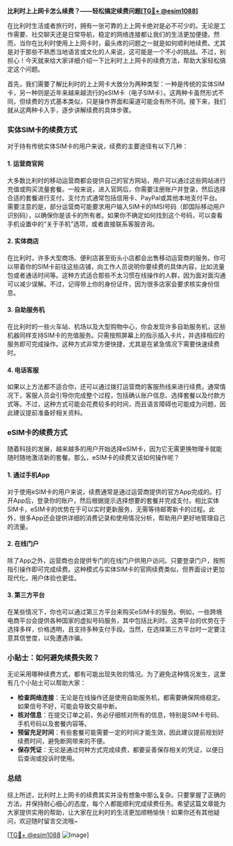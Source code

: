 **比利时上上网卡怎么续费？——轻松搞定续费问题[[TG💪+ @esim1088](https://t.me/s/esim1088)]**

在比利时生活或者旅行时，拥有一张可靠的上上网卡绝对是必不可少的。无论是工作需要、社交聊天还是日常导航，稳定的网络连接都让我们的生活更加便捷。然而，当你在比利时使用上上网卡时，最头疼的问题之一就是如何顺利地续费。尤其是对于那些不熟悉当地语言或文化的人来说，这可能是一个不小的挑战。不过，别担心！今天就来给大家详细介绍一下比利时上上网卡的续费方法，帮助大家轻松搞定这个问题。

首先，我们需要了解比利时的上上网卡大致分为两种类型：一种是传统的实体SIM卡，另一种则是近年来越来越流行的eSIM卡（电子SIM卡）。这两种卡虽然形式不同，但续费的方式基本类似，只是操作界面和渠道可能会有所不同。接下来，我们就从这两种卡入手，逐步讲解续费的具体步骤。

### 实体SIM卡的续费方式

对于持有传统实体SIM卡的用户来说，续费的主要途径有以下几种：

#### 1. **运营商官网**
   大多数比利时的移动运营商都会提供自己的官方网站，用户可以通过这些网站进行充值或购买流量套餐。一般来说，进入官网后，你需要注册账户并登录，然后选择合适的套餐进行支付。支付方式通常包括信用卡、PayPal或其他本地支付平台。需要注意的是，部分运营商可能要求用户输入SIM卡的IMSI号码（即国际移动用户识别码），以确保你是该卡的所有者。如果你不确定如何找到这个号码，可以查看手机设置中的“关于手机”选项，或者直接联系客服咨询。

#### 2. **实体商店**
   在比利时，许多大型商场、便利店甚至街头小店都会出售移动运营商的服务。你可以带着你的SIM卡前往这些店铺，向工作人员说明你要续费的具体内容，比如流量包或者通话时间等。这种方式适合那些不太习惯在线操作的人群，因为面对面沟通可以减少误解。不过，记得带上你的身份证件，因为很多店家会要求核实身份信息。

#### 3. **自助服务机**
   在比利时的一些火车站、机场以及大型购物中心，你会发现许多自助服务机，这些机器同样支持SIM卡的充值服务。只需按照屏幕上的指示插入卡片，并选择相应的服务即可完成操作。这种方式非常方便快捷，尤其是在紧急情况下需要快速续费时。

#### 4. **电话客服**
   如果以上方法都不适合你，还可以通过拨打运营商的客服热线来进行续费。通常情况下，客服人员会引导你完成整个过程，包括确认账户信息、选择套餐以及付款方式等。不过，这种方式可能会花费较多的时间，而且语言障碍也可能成为问题，因此建议提前准备好相关资料。

### eSIM卡的续费方式

随着科技的发展，越来越多的用户开始选择eSIM卡，因为它无需更换物理卡就能随时随地激活新的套餐。那么，eSIM卡的续费又该如何操作呢？

#### 1. **通过手机App**
   对于使用eSIM卡的用户来说，续费通常是通过运营商提供的官方App完成的。打开App后，登录你的账户，然后根据提示选择想要的套餐并完成支付。相比实体SIM卡，eSIM卡的优势在于可以实时更新服务，无需等待邮寄新卡的过程。此外，很多App还会提供详细的消费记录和使用情况分析，帮助用户更好地管理自己的流量。

#### 2. **在线门户**
   除了App之外，运营商也会提供专门的在线门户供用户访问。只要登录门户，按照指引操作即可完成续费。这种模式与实体SIM卡的官网续费类似，但界面设计更加现代化，用户体验也更佳。

#### 3. **第三方平台**
   在某些情况下，你也可以通过第三方平台来购买eSIM卡的服务。例如，一些跨境电商平台会提供各种国家的虚拟号码服务，其中包括比利时。这类平台的优势在于选择多样，价格透明，且支持多种支付手段。当然，在选择第三方平台时一定要注意其信誉度，以免遭遇诈骗。

### 小贴士：如何避免续费失败？

无论采用哪种续费方式，都有可能出现失败的情况。为了避免这种情况发生，这里有几个小贴士可以帮助大家：

- **检查网络连接**：无论是在线操作还是使用自助服务机，都需要确保网络稳定。如果信号不好，可能会导致交易中断。
- **核对信息**：在提交订单之前，务必仔细核对所有的信息，特别是SIM卡号码、手机号码以及套餐内容等。
- **预留充足时间**：有些套餐可能需要一定的时间才能生效，因此建议提前规划好续费时间，避免断网带来的不便。
- **保存凭证**：无论是通过何种方式完成续费，都要妥善保存相关的凭证，以便日后查询或投诉时使用。

### 总结

综上所述，比利时上上网卡的续费其实并没有想象中那么复杂。只要掌握了正确的方法，并保持耐心细心的态度，每个人都能顺利完成续费任务。希望这篇文章能为大家提供实用的帮助，让大家在比利时的生活更加顺畅愉快！如果你还有其他疑问，欢迎随时留言交流哦~ 

[[TG💪+ @esim1088](https://t.me/s/esim1088) ![Image](https://i.postimg.cc/4NQfJmqS/Snipaste-2025-05-13-00-14-12.png)]